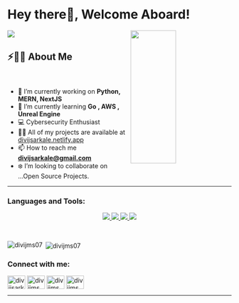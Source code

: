 # Hey there👋, Welcome Aboard!

<img src="https://readme-typing-svg.herokuapp.com?font=Architects+Daughter&color=22EBF7&size=25&center=false&lines=Hey!+its+Divij;Full+Stack+Web+Developer...;CyberSecurity+Enthusiast...;Active+Open+Source+Contributor..."/>

<img src="https://user-images.githubusercontent.com/89788120/167628634-549d2bdd-609e-4275-85af-1e1974da64ca.gif" width="45%" height="300px"  align="right" />

## ⚡🙋‍♂️ About Me

</br>

- 🔭 I’m currently working on **Python, MERN, NextJS**
- 🌱 I’m currently learning **Go , AWS , Unreal Engine**
- 💻 Cybersecurity Enthusiast
- 👨‍💻 All of my projects are available at [divijsarkale.netlify.app](https://divijsarkale.netlify.app)
- 📫 How to reach me **divijsarkale@gmail.com**
- ❄️ I’m looking to collaborate on ...Open Source Projects.

<hr>

<h3 align="left">Languages and Tools:</h3>

<p align="center">
  <a href="https://skillicons.dev">
    <img src="https://skillicons.dev/icons?i=c,cpp,py,go,js,ts,git,github" />
  </a>
    <a href="https://skillicons.dev">
    <img src="https://skillicons.dev/icons?i=html,css,react,nextjs,redux,redis,aws,gcp" />
  </a>
    <a href="https://skillicons.dev">
    <img src="https://skillicons.dev/icons?i=docker,flutter,django,nodejs,express,mysql,mongodb" />
  </a>
    <a href="https://skillicons.dev">
    <img src="https://skillicons.dev/icons?i=ubuntu,vscode,tailwind,bootstrap,sass,dart" />
  </a>
</p>
<br>
<p><img align="left" src="https://github-readme-stats.vercel.app/api/top-langs?username=divijms07&show_icons=true&locale=en&layout=compact" alt="divijms07" /></p>

<p>&nbsp;<img align="center" src="https://github-readme-stats.vercel.app/api?username=divijms07&show_icons=true&locale=en" alt="divijms07" /></p>

<h3 align="left">Connect with me:</h3>
<p align="left">
<a href="https://twitter.com/divijsarkale" target="blank"><img align="center" src="https://raw.githubusercontent.com/rahuldkjain/github-profile-readme-generator/master/src/images/icons/Social/twitter.svg" alt="divijsarkale" height="30" width="40" /></a>
<a href="https://linkedin.com/in/divijms" target="blank"><img align="center" src="https://raw.githubusercontent.com/rahuldkjain/github-profile-readme-generator/master/src/images/icons/Social/linked-in-alt.svg" alt="divijms" height="30" width="40" /></a>
<a href="https://instagram.com/divijms" target="blank"><img align="center" src="https://raw.githubusercontent.com/rahuldkjain/github-profile-readme-generator/master/src/images/icons/Social/instagram.svg" alt="divijms" height="30" width="40" /></a>
<a href="https://www.leetcode.com/divijms" target="blank"><img align="center" src="https://raw.githubusercontent.com/rahuldkjain/github-profile-readme-generator/master/src/images/icons/Social/leet-code.svg" alt="divijms" height="30" width="40" /></a>
</p>

---





